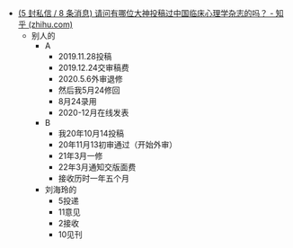 - [(5 封私信 / 8 条消息) 请问有哪位大神投稿过中国临床心理学杂志的吗？ - 知乎 (zhihu.com)](https://www.zhihu.com/question/398717707)
	- 别人的
		- A
			- 2019.11.28投稿
			- 2019.12.24交审稿费
			- 2020.5.6外审退修
			- 然后我5月24修回
			- 8月24录用
			- 2020-12月在线发表
		- B
			- 我20年10月14投稿
			- 20年11月13初审通过（开始外审）
			- 21年3月一修
			- 22年3月通知交版面费
			- 接收历时一年五个月
		- 刘海玲的
			- 5投递
			- 11意见
			- 2接收
			- 10见刊